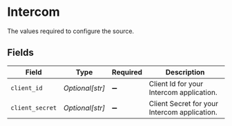 # Intercom

The values required to configure the source.


## Fields

| Field                                        | Type                                         | Required                                     | Description                                  |
| -------------------------------------------- | -------------------------------------------- | -------------------------------------------- | -------------------------------------------- |
| `client_id`                                  | *Optional[str]*                              | :heavy_minus_sign:                           | Client Id for your Intercom application.     |
| `client_secret`                              | *Optional[str]*                              | :heavy_minus_sign:                           | Client Secret for your Intercom application. |